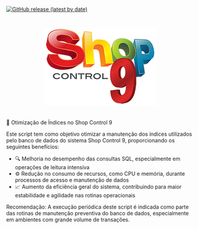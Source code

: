 [![GitHub release (latest by date)](https://img.shields.io/github/v/release/JUNIORGBJ/SHOP9_SCRIPT?label=Lan%C3%A7amento)](https://github.com/JUNIORGBJ/SHOP9_SCRIPT/releases/latest)

<h1 align="center"><figure>
  <img src="logo_shopcontrol9.png">
</figure></h1>

📄 Otimização de Índices no Shop Control 9  

Este script tem como objetivo otimizar a manutenção dos índices utilizados pelo banco de dados do sistema Shop Control 9, proporcionando os seguintes benefícios:
- 🔍 Melhoria no desempenho das consultas SQL, especialmente em operações de leitura intensiva
- ⚙️ Redução no consumo de recursos, como CPU e memória, durante processos de acesso e manutenção de dados
- 📈 Aumento da eficiência geral do sistema, contribuindo para maior estabilidade e agilidade nas rotinas operacionais  

Recomendação: A execução periódica deste script é indicada como parte das rotinas de manutenção preventiva do banco de dados, especialmente em ambientes com grande volume de transações.




